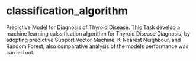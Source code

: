 # classification_algorithm
Predictive Model for Diagnosis of Thyroid Disease.
This Task develop a machine learning calssification algorithm for Thyroid Disease Diagnosis, by adopting predictive Support Vector Machine, K-Nearest Neighbour, and Random Forest, also  comparative analysis of the models performance was carried out.

